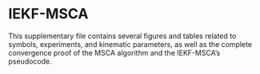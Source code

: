 # IEKF-MSCA
This supplementary file contains several figures and tables related to symbols, experiments, and kinematic parameters, as well as the complete convergence proof of the MSCA algorithm and the IEKF-MSCA’s pseudocode.
